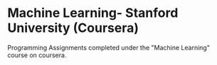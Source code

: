 # Machine Learning- Stanford University (Coursera)

Programming Assignments completed under the "Machine Learning" course on coursera.
